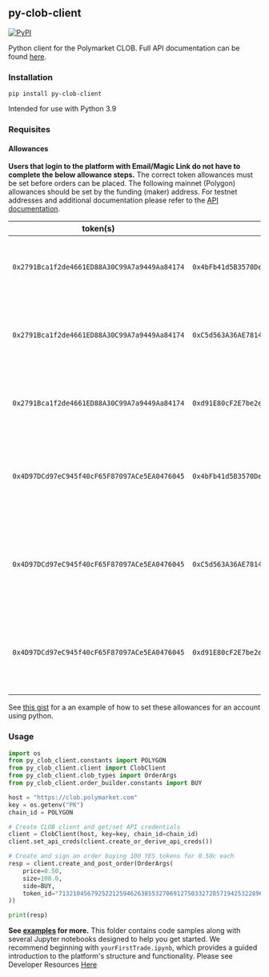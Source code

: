 ## py-clob-client

<a href='https://pypi.org/project/py-clob-client'>
    <img src='https://img.shields.io/pypi/v/py-clob-client.svg' alt='PyPI'/>
</a>

Python client for the Polymarket CLOB. Full API documentation can be found [here](https://docs.polymarket.com).

### Installation

`pip install py-clob-client`

Intended for use with Python 3.9

### Requisites

#### Allowances
**Users that login to the platform with Email/Magic Link do not have to complete the below allowance steps.**
The correct token allowances must be set before orders can be placed. The following mainnet (Polygon) allowances should be set by the funding (maker) address. For testnet addresses and additional documentation please refer to the [API documentation](https://polymarket.github.io/slate-docs/#introduction).

|                   token(s)                   |                   spender                    |                                  description                                   |
| :------------------------------------------: | :------------------------------------------: | :----------------------------------------------------------------------------: |
| `0x2791Bca1f2de4661ED88A30C99A7a9449Aa84174` | `0x4bFb41d5B3570DeFd03C39a9A4D8dE6Bd8B8982E` |            allow the CTF Exchange contract to transfer user's usdc             |
| `0x2791Bca1f2de4661ED88A30C99A7a9449Aa84174` | `0xC5d563A36AE78145C45a50134d48A1215220f80a` |        allow the Neg Risk CTF Exchange contract to transfer user's usdc        |
| `0x2791Bca1f2de4661ED88A30C99A7a9449Aa84174` | `0xd91E80cF2E7be2e162c6513ceD06f1dD0dA35296` |          allow the Neg Risk Adapter contract to transfer user's usdc           |
| `0x4D97DCd97eC945f40cF65F87097ACe5EA0476045` | `0x4bFb41d5B3570DeFd03C39a9A4D8dE6Bd8B8982E` |     allow the CTF Exchange contract to transfer user's conditional tokens      |
| `0x4D97DCd97eC945f40cF65F87097ACe5EA0476045` | `0xC5d563A36AE78145C45a50134d48A1215220f80a` | allow the Neg Risk CTF Exchange contract to transfer user's conditional tokens |
| `0x4D97DCd97eC945f40cF65F87097ACe5EA0476045` | `0xd91E80cF2E7be2e162c6513ceD06f1dD0dA35296` |   allow the Neg Risk Adapter contract to transfer user's conditional tokens    |

See [this gist](https://gist.github.com/poly-rodr/44313920481de58d5a3f6d1f8226bd5e) for a an example of how to set these allowances for an account using python.

### Usage

```py
import os
from py_clob_client.constants import POLYGON
from py_clob_client.client import ClobClient
from py_clob_client.clob_types import OrderArgs
from py_clob_client.order_builder.constants import BUY

host = "https://clob.polymarket.com"
key = os.getenv("PK")
chain_id = POLYGON

# Create CLOB client and get/set API credentials
client = ClobClient(host, key=key, chain_id=chain_id)
client.set_api_creds(client.create_or_derive_api_creds())

# Create and sign an order buying 100 YES tokens for 0.50c each
resp = client.create_and_post_order(OrderArgs(
    price=0.50,
    size=100.0,
    side=BUY,
    token_id="71321045679252212594626385532706912750332728571942532289631379312455583992563"
))

print(resp)
```

**See [examples](examples/) for more.**
This folder contains code samples along with several Jupyter notebooks designed to help you get started. We recommend beginning with `yourFirstTrade.ipynb`, which provides a guided introduction to the platform's structure and functionality. Please see Developer Resources [Here](https://docs.polymarket.com)